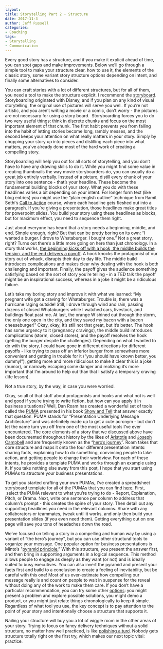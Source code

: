 ```yaml
---
layout:  
title: Storytelling Part 2 - Structure
date: 2017-11-3  
author: Jeff Russell
categories: 
- Coaching 
tags: 
- Storytelling
- Communication  
---
```


Every good story has a structure, and if you make it explicit ahead of time, you can spot gaps and make improvements. Below we’ll go through a simple tool to make your structure clear, how to use it, the elements of the classic story, some variant story structure options depending on intent, and finally some alternatives to consider.  

You can craft stories with a lot of different structures, but for all of them, you need a tool to make the structure explicit. I recommend the [storyboard](https://en.wikipedia.org/wiki/Storyboard). Storyboarding originated with Disney, and if you plan on any kind of visual storytelling, the original use of pictures will serve you well. If you’re not artistic, and you aren’t writing a movie or a comic, don’t worry - the pictures are not necessary for using a story board.  Storyboarding forces you to do two very useful things: think in discrete chunks and focus on the most important element of that chunk. The first habit prevents you from falling into the habit of letting stories become long, rambly messes, and the second keeps your attention on what really matters in your story. Simply by chopping your story up into pieces and distilling each piece into what matters, you’ve already done most of the hard work of creating a compelling story.

Storyboarding will help you out for all sorts of storytelling, and you don’t have to have any drawing skills to do it. While you might find some value in creating thumbnails the way movie storyboarders do, you can usually do a great job entirely verbally. Instead of a picture, distill every chunk of your story into one sentence - that’s your headline. These become the fundamental building blocks of your story. What you do with these headlines varies a bit depending on your intent. For longer form text (like blog entries) you might use the “plain english outline” technique from Ramit Sethi’s [Call to Action](http://join.thecalltoaction.com/) course, where each headline gets fleshed out into a paragraph. If you’re giving a presentation, those headlines make great titles for powerpoint slides. You build your story using these headlines as blocks, but for maximum effect, you need to sequence them right.

Just about everyone has heard that a story needs a beginning, middle, and end. Simple enough, right? But that can be pretty boring on its own: “I wanted a burger. I drove to Whataburger. I bought one.” Not a great story, right? Turns out there’s a little more going on here than just chronology. In a story that works, [the beginning kicks off with a hook, the middle builds the tension, and the end delivers a payoff](http://www.storygrid.com/hook-build-payoff/). A hook knocks the protagonist of our story out of whack, disrupts their day to day life. The middle build introduces complications and makes clear why dealing with the hook is both challenging and important. Finally, the payoff gives the audience something satisfying based on the sort of story you’re telling - in a TED talk the payoff might be an inspirational success, whereas in a joke it might be a ridiculous failure.  

Let’s take my boring story and improve it with what we learned: “My pregnant wife got a craving for Whataburger. Trouble is, there was a hurricane raging outside! Still, I drove through wind and rain, passing dozens of closed Whataburgers while I watched cars, livestock, and buildings float past me. At last, the orange W shined out through the storm, the only one open in the city, and they saved my bacon with a bacon cheeseburger!” Okay, okay, It’s still not that great, but it’s better. The hook has some urgency to it (pregnancy cravings), the middle build introduces complications (storm, closed stores), and the payoff resolves the hook (getting the burger despite the challenges). Depending on what I wanted to do with the story, I could have gone in different directions for different payoffs - like trying to pass off an inferior burger from somewhere more convenient and getting in trouble for it (“you should have known better, you dummy!”), getting more and more ridiculous to make it clear this is a joke (humor), or narrowly escaping some danger and realizing it’s more important that I’m around to help out than that I satisfy a temporary craving (life lesson).

Not a true story, by the way, in case you were worried.

Okay, so all of that stuff about protagonists and hooks and what not is well and good if you’re trying to write fiction, but how can you apply it in business situations? Well, Dan Roam has created a wonderful set of tools called the [PUMA](https://www.youtube.com/watch?v=74dXtscXe-c) presented in his book [Show and Tell](https://smile.amazon.com/Show-Tell-Everybody-Extraordinary-Presentations-ebook/dp/B00IDD8WHE/ref=sr_1_1?ie=UTF8&qid=1509757982&sr=8-1&keywords=dan+roam+show+and+tell) that answer exactly that question. PUMA stands for “Presentation Underlying Message Architecture” and was definitely made up to get a cute acronym - but don’t let the name turn you off from one of the most useful tools I’ve ever encountered. The core elements of a story that we discussed above have been documented throughout history by the likes of [Aristotle](https://en.wikipedia.org/wiki/Dramatic_structure) and [Joseph Campbell](https://en.wikipedia.org/wiki/Joseph_Campbell) and are frequently known as the “[hero’s journey](https://en.wikipedia.org/wiki/Hero%27s_journey)”. Roam takes that core structure and maps it onto the four different presentation intents: sharing facts, explaining how to do something, convincing people to take action, and getting people to change their worldview. For each of these intents, he provides a template PUMA and works through an example using it. If you take nothing else away from this post, I hope that you start using PUMAs to structure your business presentations.

To get you started crafting your own PUMAs, I’ve created a spreadsheet storyboard template for all of the PUMAs that you can find [here](https://drive.google.com/open?id=1HOGoffKDeWTnVLBqHNLgul_xp0RuBnyVIrczDXggI2g). First,  select the PUMA relevant to what you’re trying to do - Report, Explanation, Pitch, or Drama. Next, write one sentence per column to address that column’s prompt - this creates the spine of your story. Then detail out any supporting headlines you need in the relevant columns. Share with any collaborators or teammates, tweak until it works, and only then build your presentation slides (if you even need them). Getting everything out on one page will save you tons of headaches down the road.

We’ve focused on telling a story in a compelling and human way by using a variant of “the hero’s journey", but you can use other structural tools to organize your message. One popular option for business presentations is Minto’s "[pyramid principle.](https://medium.com/lessons-from-mckinsey/the-pyramid-principle-f0885dd3c5c7)” With this structure, you present the answer first, and then bring in supporting arguments in a logical sequence. This method allows people to engage as deeply as they want (or not) and is ideally suited to busy executives. You can also invert the pyramid and present your facts first and build to a conclusion to create a feeling of inevitability, but be careful with this one! Most of us over-estimate how compelling our message really is and count on people to wait in suspense for the reveal without doing any of the work to make them care. If you don’t have a particular recommendation, you can try some other [options](https://www.forbes.com/sites/nickmorgan/2011/02/02/243/#4c55984b1f3f): you might present a problem and explore possible solutions, you might demo a product, or you might just relate things chronologically to keep it simple. Regardless of what tool you use, the key concept is to pay attention to the point of your story and intentionally choose a structure that supports it.  

Nailing your structure will buy you a lot of wiggle room in the other areas of your story. Trying to focus on fancy delivery techniques without a solid structure, no matter how well practiced, is like [polishing a turd](https://www.youtube.com/watch?v=yiJ9fy1qSFI). Nobody gets structure totally right on the first try, which makes our next topic vital: practice.
